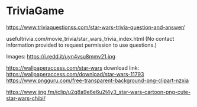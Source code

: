 # TriviaGame

https://www.triviaquestionss.com/star-wars-trivia-question-and-answer/

usefultrivia.com/movie_trivia/star_wars_trivia_index.html (No contact information provided to request permission to use questions.)


Images:
https://i.redd.it/uyn4vsu8mmv21.jpg

https://wallpaperaccess.com/star-wars
download link: https://wallpaperaccess.com/download/star-wars-11793
https://www.pngguru.com/free-transparent-background-png-clipart-nzxia

https://www.jing.fm/iclip/u2q8a9e6e6u2t4y3_star-wars-cartoon-png-cute-star-wars-chibi/